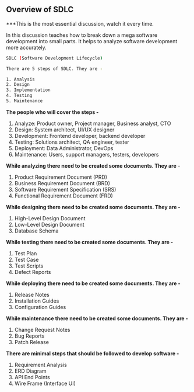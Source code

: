 ## Overview of SDLC

\*\*\*This is the most essential discussion, watch it every time.

In this discussion teaches how to break down a mega software development into small parts. It helps to analyze software development more accurately.

```bash
SDLC (Software Development Lifecycle)

There are 5 steps of SDLC. They are -

1. Analysis
2. Design
3. Implementation
4. Testing
5. Maintenance

```

**The people who will cover the steps -**

1. Analyze: Product owner, Project manager, Business analyst, CTO
2. Design: System architect, UI/UX designer
3. Development: Frontend developer, backend developer
4. Testing: Solutions architect, QA engineer, tester
5. Deployment: Data Administrator, DevOps
6. Maintenance: Users, support managers, testers, developers

**While analyzing there need to be created some documents. They are** -

1. Product Requirement Document (PRD)
2. Business Requirement Document (BRD)
3. Software Requirement Specification (SRS)
4. Functional Requirement Document (FRD)

**While designing there need to be created some documents. They are -**

1. High-Level Design Document
2. Low-Level Design Document
3. Database Schema

**While testing there need to be created some documents. They are -**

1. Test Plan
2. Test Case
3. Test Scripts
4. Defect Reports

**While deploying there need to be created some documents. They are -**

1. Release Notes
2. Installation Guides
3. Configuration Guides

**While maintenance there need to be created some documents. They are -**

1. Change Request Notes
2. Bug Reports
3. Patch Release

**There are minimal steps that should be followed to develop software -**

1. Requirement Analysis
2. ERD Diagram
3. API End Points
4. Wire Frame (Interface UI)
